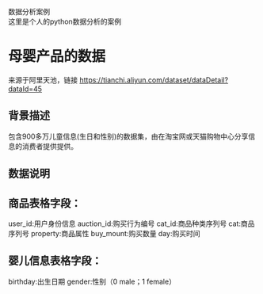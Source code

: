 数据分析案例  
这里是个人的python数据分析的案例
# 母婴产品的数据  
来源于阿里天池，链接 https://tianchi.aliyun.com/dataset/dataDetail?dataId=45
## 背景描述
包含900多万儿童信息(生日和性别)的数据集，由在淘宝网或天猫购物中心分享信息的消费者提供提供。
## 数据说明
## 商品表格字段：
user_id:用户身份信息
auction_id:购买行为编号
cat_id:商品种类序列号
cat:商品序列号
property:商品属性
buy_mount:购买数量
day:购买时间
## 婴儿信息表格字段：
birthday:出生日期
gender:性别（0 male；1 female）
